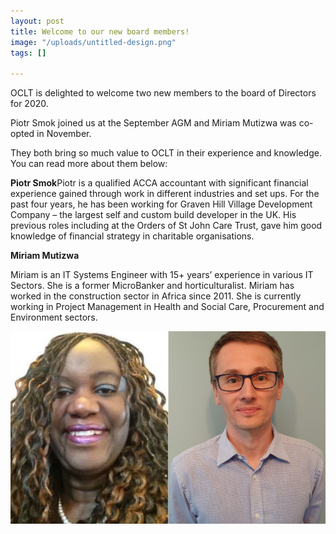 ```yaml
---
layout: post
title: Welcome to our new board members!
image: "/uploads/untitled-design.png"
tags: []

---
```

OCLT is delighted to welcome two new members to the board of Directors for 2020.

Piotr Smok joined us at the September AGM and Miriam Mutizwa was co-opted in November. 

They both bring so much value to OCLT in their experience and knowledge. You can read more about them below:

**Piotr Smok**Piotr is a qualified ACCA accountant with significant financial experience gained through work in different industries and set ups. For the past four years, he has been working for Graven Hill Village Development Company – the largest self and custom build developer in the UK. His previous roles including at the Orders of St John Care Trust, gave him good knowledge of financial strategy in charitable organisations.

**Miriam Mutizwa** 

Miriam is an IT Systems Engineer with 15+ years’ experience in various IT Sectors. She is a former MicroBanker and horticulturalist. Miriam has worked in the construction sector in Africa since 2011. She is currently working in Project Management in Health and Social Care, Procurement and Environment sectors.

![](/uploads/untitled-design.png)